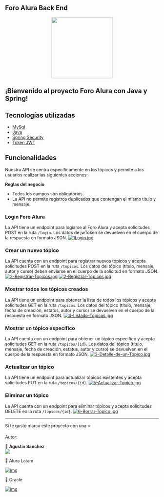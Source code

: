 ## Foro Alura Back End

<p align="center" >
     <img width="200" height="200" src="https://user-images.githubusercontent.com/91544872/209678377-70b50b21-33de-424c-bed8-6a71ef3406ff.png">
</p>

## ¡Bienvenido al proyecto Foro Alura con Java y Spring! 

## Tecnologías utilizadas
- [MySql](https://www.mysql.com/)
- [Java](https://www.java.com/en/)
- [Spring Security](https://start.spring.io/)
- [Token JWT](https://jwt.io/)

## Funcionalidades
Nuestra API se centra específicamente en los tópicos y permite a los usuarios realizar las siguientes acciones:

**Reglas del negocio**
- Todos los campos son obligatorios.
- La API no permite registros duplicados que contengan el mismo título y mensaje.

### Login Foro Alura
La API tiene un endpoint para logiarse al Foro Alura y acepta solicitudes POST en la ruta `/login`.
Los datos de jwToken se devuelven en el cuerpo de la respuesta en formato JSON.
[![1Login.jpg](https://i.postimg.cc/26Kkm4dd/1Login.jpg)](https://postimg.cc/r05XNRPz)

### Crear un nuevo tópico
La API cuenta con un endpoint para registrar nuevos tópicos y acepta solicitudes POST en la ruta `/topicos`. 
Los datos del tópico (título, mensaje, autor y curso) deben enviarse en el cuerpo de la solicitud en formato JSON.
[![2-Registrar-Topicos.jpg](https://i.postimg.cc/QMNKdJ7v/2-Registrar-Topicos.jpg)](https://postimg.cc/gx52MRNK)
[![2-Registrar-Topicos.jpg](https://i.postimg.cc/6QVrqvxD/2-Registrar-Topicos.jpg)](https://postimg.cc/qtRhZgRL)

### Mostrar todos los tópicos creados
La API tiene un endpoint para obtener la lista de todos los tópicos y acepta solicitudes GET en la ruta `/topicos`. 
Los datos del tópico (título, mensaje, fecha de creación, estatus, autor y curso) se devuelven en el cuerpo de la respuesta en formato JSON.
[![4-Listado-Topicos.jpg](https://i.postimg.cc/jqyxBJwf/4-Listado-Topicos.jpg)](https://postimg.cc/YjqBW0x2)

### Mostrar un tópico específico
La API cuenta con un endpoint para obtener un tópico específico y acepta solicitudes GET en la ruta `/topicos/{id}`. 
Los datos del tópico (título, mensaje, fecha de creación, estatus, autor y curso) se devuelven en el cuerpo de la respuesta en formato JSON.
[![3-Detalle-de-un-Topico.jpg](https://i.postimg.cc/mr6k2fBF/3-Detalle-de-un-Topico.jpg)](https://postimg.cc/5HLbnrHx)

### Actualizar un tópico
La API tiene un endpoint para actualizar tópicos existentes y acepta solicitudes PUT en la ruta `/topicos/{id}`.
[![5-Actualizar-Topico.jpg](https://i.postimg.cc/9f4Vb4Hr/5-Actualizar-Topico.jpg)](https://postimg.cc/p9tgXLTH)


### Eliminar un tópico
La API cuenta con un endpoint para eliminar tópicos y acepta solicitudes DELETE en la ruta `/topicos/{id}`.
[![6-Borrar-Topico.jpg](https://i.postimg.cc/NjnvKg2Y/6-Borrar-Topico.jpg)](https://postimg.cc/dhGxXc9S)

---

Si te gusto marca este proyecto con una ⭐

Autor:

🧡 <strong>Agustin Sanchez</strong></br>
<a href="https://www.linkedin.com/in/agustin-sanchez/" target="_blank">
<img src="https://img.shields.io/badge/-LinkedIn-%230077B5?style=for-the-badge&logo=linkedin&logoColor=white" target="_blank"></a>

💙 Alura Latam

[![img](https://camo.githubusercontent.com/c00f87aeebbec37f3ee0857cc4c20b21fefde8a96caf4744383ebfe44a47fe3f/68747470733a2f2f696d672e736869656c64732e696f2f62616467652f2d4c696e6b6564496e2d2532333030373742353f7374796c653d666f722d7468652d6261646765266c6f676f3d6c696e6b6564696e266c6f676f436f6c6f723d7768697465)](https://www.linkedin.com/company/alura-latam/mycompany/)

🧡 Oracle

[![img](https://camo.githubusercontent.com/c00f87aeebbec37f3ee0857cc4c20b21fefde8a96caf4744383ebfe44a47fe3f/68747470733a2f2f696d672e736869656c64732e696f2f62616467652f2d4c696e6b6564496e2d2532333030373742353f7374796c653d666f722d7468652d6261646765266c6f676f3d6c696e6b6564696e266c6f676f436f6c6f723d7768697465)](https://www.linkedin.com/company/oracle/)










